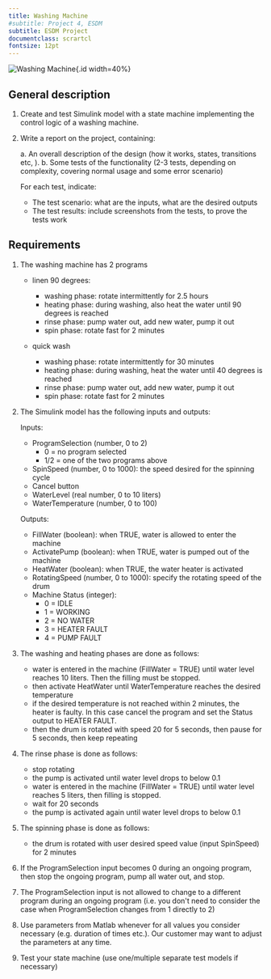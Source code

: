 ```yaml
---
title: Washing Machine
#subtitle: Project 4, ESDM
subtitle: ESDM Project
documentclass: scrartcl
fontsize: 12pt
---
```


![Washing Machine](img/WashingMachine.jpg){.id width=40%}

## General description

1. Create and test Simulink model with a state machine implementing the control logic of a washing machine.

2. Write a report on the project, containing:

   a. An overall description of the design (how it works, states, transitions etc, ).
   b. Some tests of the functionality (2-3 tests, depending on complexity, covering normal usage and some error scenario)

      For each test, indicate:

      - The test scenario: what are the inputs, what are the desired outputs
      - The test results: include screenshots from the tests, to prove the tests work

## Requirements

1. The washing machine has 2 programs
   - linen 90 degrees:
       - washing phase: rotate intermittently for 2.5 hours
       - heating phase: during washing, also heat the water until 90 degrees is reached
       - rinse phase: pump water out, add new water, pump it out
       - spin phase: rotate fast for 2 minutes

   - quick wash
       - washing phase: rotate intermittently for 30 minutes
       - heating phase: during washing, heat the water until 40 degrees is reached
       - rinse phase: pump water out, add new water, pump it out
       - spin phase: rotate fast for 2 minutes

1. The Simulink model has the following inputs and outputs:

    Inputs:
    - ProgramSelection (number, 0 to 2)
        - 0 = no program selected
        - 1/2 = one of the two programs above
    - SpinSpeed (number, 0 to 1000): the speed desired for the spinning cycle
    - Cancel button
    - WaterLevel (real number, 0 to 10 liters)
    - WaterTemperature (number, 0 to 100)

    Outputs:
    - FillWater (boolean): when TRUE, water is allowed to enter the machine
    - ActivatePump (boolean): when TRUE, water is pumped out of the machine
    - HeatWater (boolean): when TRUE, the water heater is activated
    - RotatingSpeed (number, 0 to 1000): specify the rotating speed of the drum
    - Machine Status (integer):
        - 0 = IDLE
        - 1 = WORKING
        - 2 = NO WATER
        - 3 = HEATER FAULT
        - 4 = PUMP FAULT

1. The washing and heating phases are done as follows:
    - water is entered in the machine (FillWater = TRUE) until water level reaches 10 liters. Then the filling must be stopped.
    - then activate HeatWater until WaterTemperature reaches the desired temperature
    - if the desired temperature is not reached within 2 minutes, the heater is faulty. In this case cancel the program and set the Status output to HEATER FAULT.
    - then the drum is rotated with speed 20 for 5 seconds, then pause for 5 seconds, then keep repeating

1. The rinse phase is done as follows:
    - stop rotating
    - the pump is activated until water level drops to below 0.1
    - water is entered in the machine (FillWater = TRUE) until water level reaches 5 liters, then filling is stopped.
    - wait for 20 seconds
    - the pump is activated again until water level drops to below 0.1

1. The spinning phase is done as follows:
    - the drum is rotated with user desired speed value (input SpinSpeed) for 2 minutes

1. If the ProgramSelection input becomes 0 during an ongoing program, then stop the ongoing program, pump all water out, and stop.

1. The ProgramSelection input is not allowed to change to a different program during an ongoing program (i.e. you don't need to consider the case when ProgramSelection changes from 1 directly to 2)

1. Use parameters from Matlab whenever for all values you consider necessary (e.g. duration of times etc.).
Our customer may want to adjust the parameters at any time.

1. Test your state machine (use one/multiple separate test models if necessary)
